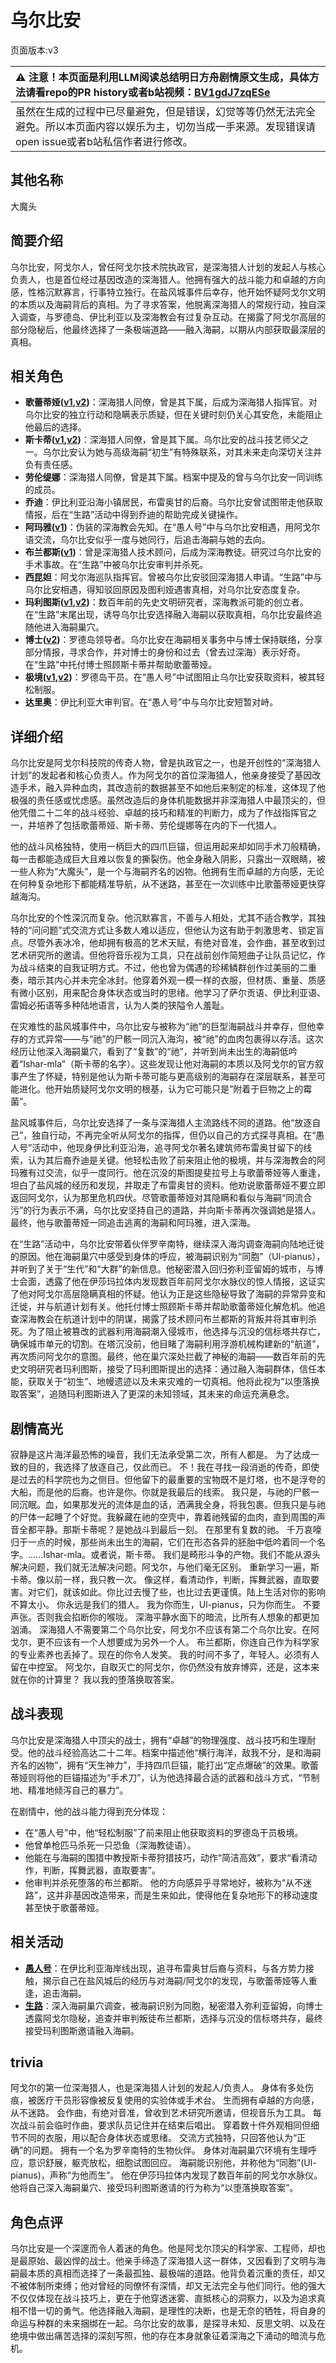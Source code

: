 # 乌尔比安
页面版本:v3
 

| :warning: 注意！本页面是利用LLM阅读总结明日方舟剧情原文生成，具体方法请看repo的PR history或者b站视频：[BV1gdJ7zqESe](https://www.bilibili.com/video/BV1gdJ7zqESe/)         |
|:----------------------------|
| 虽然在生成的过程中已尽量避免，但是错误，幻觉等等仍然无法完全避免。所以本页面内容以娱乐为主，切勿当成一手来源。发现错误请open issue或者b站私信作者进行修改。|



## 其他名称
大魔头
## 简要介绍
乌尔比安，阿戈尔人，曾任阿戈尔技术院执政官，是深海猎人计划的发起人与核心负责人，也是首位经过基因改造的深海猎人。他拥有强大的战斗能力和卓越的方向感，性格沉默寡言，行事特立独行。在盐风城事件后幸存，他开始怀疑阿戈尔文明的本质以及海嗣背后的真相。为了寻求答案，他脱离深海猎人的常规行动，独自深入调查，与罗德岛、伊比利亚以及深海教会有过复杂互动。在揭露了阿戈尔高层的部分隐秘后，他最终选择了一条极端道路——融入海嗣，以期从内部获取最深层的真相。
## 相关角色
-   **歌蕾蒂娅([v1](../chars/char_474_glady.md),[v2](char_474_glady.md))**：深海猎人同僚，曾是其下属，后成为深海猎人指挥官。对乌尔比安的独立行动和隐瞒表示质疑，但在关键时刻仍关心其安危，未能阻止他最后的选择。
-   **斯卡蒂([v1](../chars/char_263_skadi.md),[v2](char_263_skadi.md))**：深海猎人同僚，曾是其下属。乌尔比安的战斗技艺师父之一。乌尔比安认为她与高级海嗣“初生”有特殊联系，对其未来走向深切关注并负有责任感。
-   **劳伦缇娜**：深海猎人同僚，曾是其下属。档案中提及的曾与乌尔比安一同训练的成员。
-   **乔迪**：伊比利亚沿海小镇居民，布雷奥甘的后裔。乌尔比安曾试图带走他获取情报，后在“生路”活动中得到乔迪的帮助完成关键操作。
-   **阿玛雅([v1](../chars/extended_char_a_ma_ya.md))**：伪装的深海教会先知。在“愚人号”中与乌尔比安相遇，用阿戈尔语交流，乌尔比安似乎一度与她同行，后追击海嗣与她的去向。
-   **布兰都斯([v1](../chars/extended_char_bu_lan_dou_si.md))**：曾是深海猎人技术顾问，后成为深海教徒。研究过乌尔比安的手术事故。在“生路”中被乌尔比安审判并杀死。
-   **西昆妲**：阿戈尔海巡队指挥官。曾被乌尔比安驳回深海猎人申请。“生路”中与乌尔比安相遇，得知驳回原因及图利娅遇害真相，对乌尔比安态度复杂。
-   **玛利图斯([v1](../chars/extended_char_ma_li_tu_si.md),[v2](extended_char_ma_li_tu_si.md))**：数百年前的先史文明研究者，深海教派可能的创立者。在“生路”末尾出现，诱导乌尔比安选择融入海嗣以获取真相，乌尔比安最终追随他进入海嗣巢穴。
-   **博士([v2](extended_char_bo_shi.md))**：罗德岛领导者。乌尔比安在海嗣相关事务中与博士保持联络，分享部分情报，寻求合作，并对博士的身份和过去（曾去过深海）表示好奇。在“生路”中托付博士照顾斯卡蒂并帮助歌蕾蒂娅。
-   **极境([v1](../chars/char_401_elysm.md),[v2](char_401_elysm.md))**：罗德岛干员。在“愚人号”中试图阻止乌尔比安获取资料，被其轻松制服。
-   **达里奥**：伊比利亚大审判官。在“愚人号”中与乌尔比安短暂对峙。
## 详细介绍
乌尔比安是阿戈尔科技院的传奇人物，曾是执政官之一，也是开创性的“深海猎人计划”的发起者和核心负责人。作为阿戈尔的首位深海猎人，他亲身接受了基因改造手术，融入异种血肉，其改造前的数据甚至不如他后来制定的标准，这体现了他极强的责任感或忧虑感。虽然改造后的身体机能数据并非深海猎人中最顶尖的，但他凭借二十二年的战斗经验、卓越的技巧和精准的判断力，成为了作战指挥官之一，并培养了包括歌蕾蒂娅、斯卡蒂、劳伦缇娜等在内的下一代猎人。

他的战斗风格独特，使用一柄巨大的四爪巨锚，但运用起来却如同手术刀般精确，每一击都能造成巨大且难以恢复的撕裂伤。他全身融入阴影，只露出一双眼睛，被一些人称为“大魔头”，是一个与海嗣齐名的凶物。他拥有生而卓越的方向感，无论在何种复杂地形下都能精准导航，从不迷路，甚至在一次训练中比歌蕾蒂娅更快穿越海沟。

乌尔比安的个性深沉而复杂。他沉默寡言，不善与人相处，尤其不适合教学，其独特的“问问题”式交流方式让多数人难以适应，但他认为这有助于刺激思考、锁定盲点。尽管外表冰冷，他却拥有极高的艺术天赋，有绝对音准，会作曲，甚至收到过艺术研究所的邀请。但他将音乐视为工具，只在战前创作简短曲子让队员记忆，作为战斗结束的自我证明方式。不过，他也曾为偶遇的珍稀鳞群创作过美丽的二重奏，暗示其内心并未完全冰封。他穿着外观一模一样的衣服，但材质、重量、质感有微小区别，用来配合身体状态或当时的思绪。他学习了萨尔贡语、伊比利亚语、雷姆必拓语等多种陆地语言，认为人类的狭隘令人羞耻。

在灾难性的盐风城事件中，乌尔比安与被称为“祂”的巨型海嗣战斗并幸存，但他幸存的方式异常——与“祂”的尸骸一同沉入海沟，被“祂”的血肉包裹得以存活。这次经历让他深入海嗣巢穴，看到了“复数”的“祂”，并听到尚未出生的海嗣低吟着“Ishar-mla”（斯卡蒂的名字）。这些发现让他对海嗣的本质以及阿戈尔的官方叙事产生了怀疑，特别是他认为斯卡蒂可能与更高级别的海嗣存在深层联系，甚至可能进化。他开始质疑阿戈尔文明的根基，认为它可能只是“附着于巨物之上的霉菌”。

盐风城事件后，乌尔比安选择了一条与深海猎人主流路线不同的道路。他“放逐自己”，独自行动，不再完全听从阿戈尔的指挥，但仍以自己的方式探寻真相。在“愚人号”活动中，他现身伊比利亚沿海，追寻阿戈尔著名建筑师布雷奥甘留下的线索，认为其后裔乔迪是关键。他轻松击败了前来阻止他的极境，并与深海教会的阿玛雅有过交流，似乎一度同行。他在沉没的斯图提斐拉号上与歌蕾蒂娅等人重逢，坦白了盐风城的经历和发现，并取走了布雷奥甘的资料。他劝说歌蕾蒂娅不要立即返回阿戈尔，认为那里危机四伏。尽管歌蕾蒂娅对其隐瞒和看似与海嗣“同流合污”的行为表示不满，乌尔比安坚持自己的道路，并向斯卡蒂再次强调她是猎人。最终，他与歌蕾蒂娅一同追击逃离的海嗣和阿玛雅，进入深海。

在“生路”活动中，乌尔比安带着伙伴罗辛南特，继续深入海沟调查海嗣向陆地迁徙的原因。他在海嗣巢穴中感受到身体的呼应，被海嗣识别为“同胞”（Ul-pianus），并听到了关于“生代”和“大群”的新信息。他秘密潜入回归弥利亚留姆的城市，与博士会面，透露了他在伊莎玛拉体内发现数百年前阿戈尔水脉仪的惊人情报，这证实了他对阿戈尔高层隐瞒真相的怀疑。他认为正是这些隐秘导致了海嗣的异常异变和迁徙，并与航道计划有关。他托付博士照顾斯卡蒂并帮助歌蕾蒂娅化解危机。他追查深海教会在航道计划中的阴谋，揭露了技术顾问布兰都斯的背叛并将其审判杀死。为了阻止被篡改的武器利用海嗣潮入侵城市，他选择与沉没的信标塔共存亡，确保城市单元的切割。在塔沉没前，他目睹了海嗣利用浮游机械构建新的“航道”，再次质问阿戈尔的意图。最终，他在巢穴深处拦截了神秘的海嗣——数百年前的先史文明研究者玛利图斯，接受了玛利图斯提出的选择：通过融入海嗣群体，信任本能，获取关于“初生”、地幔遗迹以及未来灾难的一切真相。他将此视为“以堕落换取答案”，追随玛利图斯进入了更深的未知领域，其未来的命运充满悬念。
## 剧情高光
寂静是这片海洋最恐怖的噪音，我们无法承受第二次，所有人都是。
为了达成一致的目的，我选择了放逐自己，仅此而已。
不！我在寻找一段消逝的传奇，即使是过去的科学院也为之侧目。但他留下的最重要的宝物既不是灯塔，也不是浮夸的大船，而是他的后裔。也许是你。你就是我最后的线索。
我只是，与祂的尸骸一同沉眠。血，如果那发光的流体是血的话，洒满我全身，将我包裹。但我只是与祂的尸体一起睡了个好觉。我躲藏在祂的空壳中，靠着祂残留的血肉，直到周围的声音全都平静。那斯卡蒂呢？是她战斗到最后一刻。
在那里有复数的祂。
千万哀嚎归于一点的时候，那些尚未出生的海嗣，它们在形态各异的胚胎中低吟着同一个名字。......Ishar-mla。或者说，斯卡蒂。
我们是畸形斗争的产物。我们不能从源头解决问题，我们就无法解决问题。阿戈尔，与他们毫无区别。
重新学习一遍，斯卡蒂。像以前一样，我只教一次。
像这样，看清动作，判断，挥舞武器，直取要害。对它们，就该如此。你比过去慢了些，也比过去更谨慎。陆上生活对你的影响不算太小。
你永远是我们的猎人。
我为你而生，Ul-pianus，只为你而生。
不要声张。否则我会掐断你的喉咙。
深海平静水面下的暗流，比所有人想象的都更加汹涌。
深海猎人不需要第二个乌尔比安，阿戈尔不应该有第二个乌尔比安。在阿戈尔，更不应该有一个人想要成为另外一个人。
布兰都斯，你连自己作为科学家的专业素养也丢掉了。现在的你令人发笑。
我的时间不多了，年轻人。必须有人留在中控室。
阿戈尔，自取灭亡的阿戈尔，你仍然没有放弃博弈，还是，这本来就在你的计算里？
我以我的堕落换取答案。
## 战斗表现
乌尔比安是深海猎人中顶尖的战士，拥有“卓越”的物理强度、战斗技巧和生理耐受。他的战斗经验高达二十二年。档案中描述他“横行海洋，敌我不分，是和海嗣齐名的凶物”，拥有“天生神力”，手持四爪巨锚，能打出“定点爆破”的效果。歌蕾蒂娅则将他的巨锚描述为“手术刀”，认为他选择最合适的武器和战斗方式，“节制地、精准地倾泻自己的暴力”。

在剧情中，他的战斗能力得到充分体现：
*   在“愚人号”中，他“轻松制服”了前来阻止他获取资料的罗德岛干员极境。
*   他曾单枪匹马杀死一只恐鱼（深海教徒语）。
*   他能在与海嗣的围猎中教授斯卡蒂狩猎技巧，动作“简洁高效”，要求“看清动作，判断，挥舞武器，直取要害”。
*   他审判并杀死堕落的布兰都斯。
他的方向感异乎寻常地好，被称为“从不迷路”，这并非基因改造带来，而是生来如此，使得他在复杂地形下的移动速度甚至快于歌蕾蒂娅。
## 相关活动
-   **[愚人号](../stories/act17side.md)**：在伊比利亚海岸线出现，追寻布雷奥甘后裔与资料，与各方势力接触，揭示自己在盐风城后的经历与对海嗣/阿戈尔的发现，与歌蕾蒂娅等人重逢，追击海嗣。
-   **[生路](../stories/act34side.md)**：深入海嗣巢穴调查，被海嗣识别为同胞，秘密潜入弥利亚留姆，向博士透露阿戈尔隐秘，追查并审判叛徒布兰都斯，选择与沉没的信标塔共存，最终接受玛利图斯邀请融入海嗣。
## trivia
阿戈尔的第一位深海猎人，也是深海猎人计划的发起人/负责人。
身体有多处伤痕，被医疗干员形容像被反复使用的实验体或手术台。
生而拥有卓越的方向感，从不迷路。
会作曲，有绝对音准，曾收到艺术研究所邀请，但视音乐为工具。
每次战斗前会临时作曲，要求队员记住并在结束后唱出。
穿着数十件外观相同但细节不同的衣服，用以配合身体状态或思绪。
交流方式独特，只回答他认为“正确”的问题。
拥有一个名为罗辛南特的生物伙伴。
身体对海嗣巢穴环境有生理呼应，意识舒展，躯壳放松，细胞试图回应。
海嗣能识别他，并称他为“同胞”(Ul-pianus)，声称“为他而生”。
他在伊莎玛拉体内发现了数百年前的阿戈尔水脉仪。
他将自己深入海嗣巢穴、接受玛利图斯邀请的行为称为“以堕落换取答案”。
## 角色点评
乌尔比安是一个深邃而令人着迷的角色。他是阿戈尔顶尖的科学家、工程师，却也是最原始、最凶悍的战士。他亲手缔造了深海猎人这一群体，又因看到了文明与海嗣最本质的真相而选择了一条最孤独、最极端的道路。他背负着沉重的责任，却又不被体制所束缚；他对曾经的同僚怀有深情，却又无法完全与他们同行。他的强大不仅仅体现在战斗技巧上，更在于他穿透迷雾、直抵核心的洞察力，以及为追求真相不惜一切的勇气。他选择融入海嗣，是理性的决断，也是无奈的牺牲，将自身的命运与种群的未来捆绑在一起。乌尔比安的故事，是探寻未知、反思文明、以及在绝境中做出痛苦选择的深刻写照，他的存在本身就象征着深海之下涌动的暗流与危机。